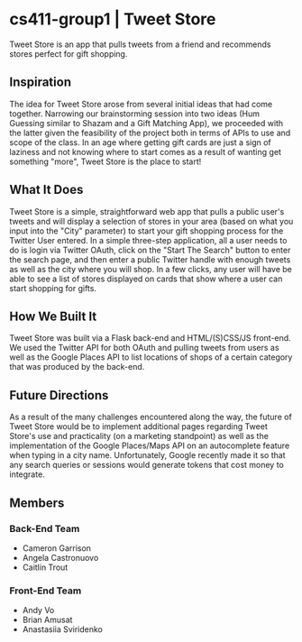 # cs411-group1 | Tweet Store

Tweet Store is an app that pulls tweets from a friend and recommends stores perfect for gift shopping.

## Inspiration

The idea for Tweet Store arose from several initial ideas that had come together. Narrowing our brainstorming session into two ideas (Hum Guessing similar to Shazam and a Gift Matching App), we proceeded with the latter given the feasibility of the project both in terms of APIs to use and scope of the class. In an age where getting gift cards are just a sign of laziness and not knowing where to start comes as a result of wanting get something "more", Tweet Store is the place to start!

## What It Does

Tweet Store is a simple, straightforward web app that pulls a public user's tweets and will display a selection of stores in your area (based on what you input into the "City" parameter) to start your gift shopping process for the Twitter User entered. In a simple three-step application, all a user needs to do is login via Twitter OAuth, click on the "Start The Search" button to enter the search page, and then enter a public Twitter handle with enough tweets as well as the city where you will shop. In a few clicks, any user will have be able to see a list of stores displayed on cards that show where a user can start shopping for gifts.

## How We Built It

Tweet Store was built via a Flask back-end and HTML/(S)CSS/JS front-end. We used the Twitter API for both OAuth and pulling tweets from users as well as the Google Places API to list locations of shops of a certain category that was produced by the back-end.

## Future Directions

As a result of the many challenges encountered along the way, the future of Tweet Store would be to implement additional pages regarding Tweet Store's use and practicality (on a marketing standpoint) as well as the implementation of the Google Places/Maps API on an autocomplete feature when typing in a city name. Unfortunately, Google recently made it so that any search queries or sessions would generate tokens that cost money to integrate.

## Members

### Back-End Team

- Cameron Garrison
- Angela Castronuovo
- Caitlin Trout

### Front-End Team

- Andy Vo
- Brian Amusat
- Anastasiia Sviridenko


